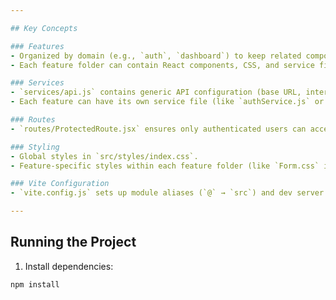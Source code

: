 ```yaml
---

## Key Concepts

### Features
- Organized by domain (e.g., `auth`, `dashboard`) to keep related components, services, and styles together.
- Each feature folder can contain React components, CSS, and service files.

### Services
- `services/api.js` contains generic API configuration (base URL, interceptors, etc.).
- Each feature can have its own service file (like `authService.js` or `dashboardService.js`) for specific API calls.

### Routes
- `routes/ProtectedRoute.jsx` ensures only authenticated users can access certain pages.

### Styling
- Global styles in `src/styles/index.css`.
- Feature-specific styles within each feature folder (like `Form.css` in `auth`).

### Vite Configuration
- `vite.config.js` sets up module aliases (`@` → `src`) and dev server proxy for API calls.

---
```


## Running the Project

1. Install dependencies:

```bash
npm install
```
